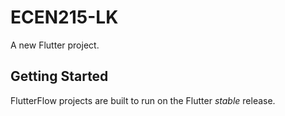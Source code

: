 # ECEN215-LK

A new Flutter project.

## Getting Started

FlutterFlow projects are built to run on the Flutter _stable_ release.
